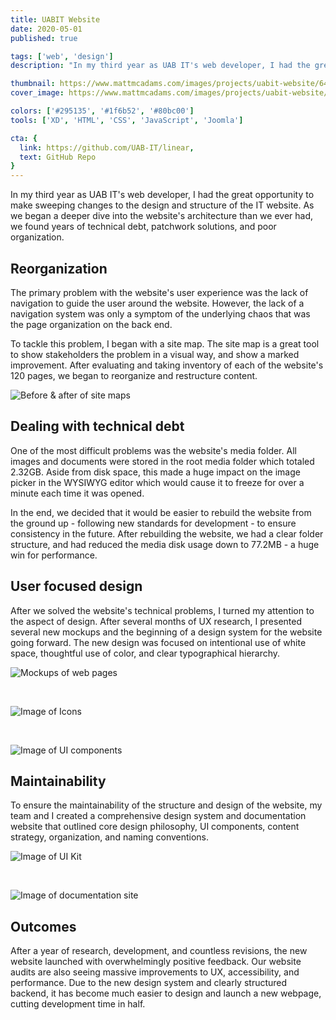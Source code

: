 ```yaml
---
title: UABIT Website
date: 2020-05-01
published: true

tags: ['web', 'design']
description: "In my third year as UAB IT's web developer, I had the great opportunity to the design and structure of the IT website."

thumbnail: https://www.mattmcadams.com/images/projects/uabit-website/640/web-pages.jpg
cover_image: https://www.mattmcadams.com/images/projects/uabit-website/1280/web-pages.jpg

colors: ['#295135', '#1f6b52', '#80bc00']
tools: ['XD', 'HTML', 'CSS', 'JavaScript', 'Joomla']

cta: {
  link: https://github.com/UAB-IT/linear,
  text: GitHub Repo
}
---
```


In my third year as UAB IT's web developer, I had the great opportunity to make sweeping changes to the design and structure of the IT website. As we began a deeper dive into the website's architecture than we ever had, we found years of technical debt, patchwork solutions, and poor organization.

## Reorganization

The primary problem with the website's user experience was the lack of navigation to guide the user around the website. However, the lack of a navigation system was only a symptom of the underlying chaos that was the page organization on the back end.

To tackle this problem, I began with a site map. The site map is a great tool to show stakeholders the problem in a visual way, and show a marked improvement. After evaluating and taking inventory of each of the website's 120 pages, we began to reorganize and restructure content.

![Before & after of site maps](/images/projects/uabit-website/960/sitemap.jpg)

## Dealing with technical debt

One of the most difficult problems was the website's media folder. All images and documents were stored in the root media folder which totaled 2.32GB. Aside from disk space, this made a huge impact on the image picker in the WYSIWYG editor which would cause it to freeze for over a minute each time it was opened.

In the end, we decided that it would be easier to rebuild the website from the ground up - following new standards for development - to ensure consistency in the future. After rebuilding the website, we had a clear folder structure, and had reduced the media disk usage down to 77.2MB - a huge win for performance.

## User focused design

After we solved the website's technical problems, I turned my attention to the aspect of design. After several months of UX research, I presented several new mockups and the beginning of a design system for the website going forward. The new design was focused on intentional use of white space, thoughtful use of color, and clear typographical hierarchy.

![Mockups of web pages](/images/projects/uabit-website/960/web-pages.jpg)

<br>

![Image of Icons](/images/projects/uabit-website/960/icons.jpg)

<br>

![Image of UI components](/images/projects/uabit-website/960/UI-mockup.jpg)

## Maintainability

To ensure the maintainability of the structure and design of the website, my team and I created a comprehensive design system and documentation website that outlined core design philosophy, UI components, content strategy, organization, and naming conventions.

![Image of UI Kit](/images/projects/uabit-website/960/ui-kit.jpg)

<br>

![Image of documentation site](/images/projects/uabit-website/960/docs.jpg)

## Outcomes

After a year of research, development, and countless revisions, the new website launched with overwhelmingly positive feedback. Our website audits are also seeing massive improvements to UX, accessibility, and performance. Due to the new design system and clearly structured backend, it has become much easier to design and launch a new webpage, cutting development time in half.
